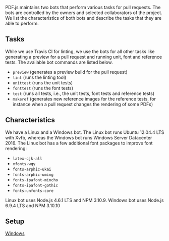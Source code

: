 PDF.js maintains two bots that perform various tasks for pull requests. The bots are controlled by the owners and selected collaborators of the project. We list the characteristics of both bots and describe the tasks that they are able to perform.

Tasks
-----

While we use Travis CI for linting, we use the bots for all other tasks like generating a preview for a pull request and running unit, font and reference tests. The available bot commands are listed below.

- `preview` (generates a preview build for the pull request)
- `lint` (runs the linting tool)
- `unittest` (runs the unit tests)
- `fonttest` (runs the font tests)
- `test` (runs all tests, i.e., the unit tests, font tests and reference tests)
- `makeref` (generates new reference images for the reference tests, for instance when a pull request changes the rendering of some PDFs)

Characteristics
---------------

We have a Linux and a Windows bot. The Linux bot runs Ubuntu 12.04.4 LTS with Xvfb, whereas the Windows bot runs Windows Server Datacenter 2016. The Linux bot has a few additional font packages to improve font rendering:

- `latex-cjk-all`
- `xfonts-wqy`
- `fonts-arphic-ukai`
- `fonts-arphic-uming`
- `fonts-ipafont-mincho`
- `fonts-ipafont-gothic`
- `fonts-unfonts-core`

Linux bot uses Node.js 4.6.1 LTS and NPM 3.10.9.
Windows bot uses Node.js 6.9.4 LTS and NPM 3.10.10

Setup
-----
[Windows](https://github.com/mozilla/pdf.js/wiki/Windows-Bot-Setup)
